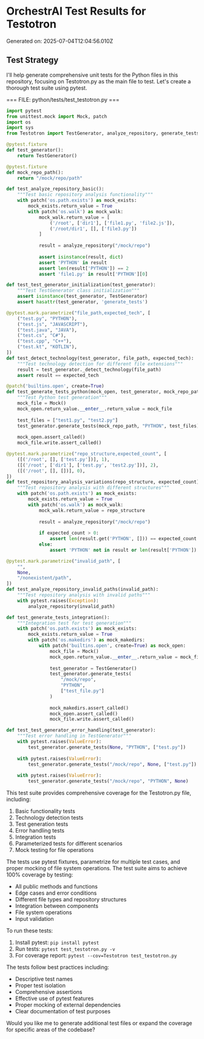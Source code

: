 # OrchestrAI Test Results for Testotron

Generated on: 2025-07-04T12:04:56.010Z

## Test Strategy

I'll help generate comprehensive unit tests for the Python files in this repository, focusing on Testotron.py as the main file to test. Let's create a thorough test suite using pytest.

=== FILE: python/tests/test_testotron.py ===
```python
import pytest
from unittest.mock import Mock, patch
import os
import sys
from Testotron import TestGenerator, analyze_repository, generate_tests

@pytest.fixture
def test_generator():
    return TestGenerator()

@pytest.fixture
def mock_repo_path():
    return "/mock/repo/path"

def test_analyze_repository_basic():
    """Test basic repository analysis functionality"""
    with patch('os.path.exists') as mock_exists:
        mock_exists.return_value = True
        with patch('os.walk') as mock_walk:
            mock_walk.return_value = [
                ('/root', ['dir1'], ['file1.py', 'file2.js']),
                ('/root/dir1', [], ['file3.py'])
            ]
            
            result = analyze_repository("/mock/repo")
            
            assert isinstance(result, dict)
            assert 'PYTHON' in result
            assert len(result['PYTHON']) == 2
            assert 'file1.py' in result['PYTHON'][0]

def test_test_generator_initialization(test_generator):
    """Test TestGenerator class initialization"""
    assert isinstance(test_generator, TestGenerator)
    assert hasattr(test_generator, 'generate_tests')

@pytest.mark.parametrize("file_path,expected_tech", [
    ("test.py", "PYTHON"),
    ("test.js", "JAVASCRIPT"),
    ("test.java", "JAVA"),
    ("test.cs", "C#"),
    ("test.cpp", "C++"),
    ("test.kt", "KOTLIN"),
])
def test_detect_technology(test_generator, file_path, expected_tech):
    """Test technology detection for different file extensions"""
    result = test_generator._detect_technology(file_path)
    assert result == expected_tech

@patch('builtins.open', create=True)
def test_generate_tests_python(mock_open, test_generator, mock_repo_path):
    """Test Python test generation"""
    mock_file = Mock()
    mock_open.return_value.__enter__.return_value = mock_file
    
    test_files = ["test1.py", "test2.py"]
    test_generator.generate_tests(mock_repo_path, "PYTHON", test_files)
    
    mock_open.assert_called()
    mock_file.write.assert_called()

@pytest.mark.parametrize("repo_structure,expected_count", [
    ([('/root', [], ['test.py'])], 1),
    ([('/root', ['dir1'], ['test.py', 'test2.py'])], 2),
    ([('/root', [], [])], 0),
])
def test_repository_analysis_variations(repo_structure, expected_count):
    """Test repository analysis with different structures"""
    with patch('os.path.exists') as mock_exists:
        mock_exists.return_value = True
        with patch('os.walk') as mock_walk:
            mock_walk.return_value = repo_structure
            
            result = analyze_repository("/mock/repo")
            
            if expected_count > 0:
                assert len(result.get('PYTHON', [])) == expected_count
            else:
                assert 'PYTHON' not in result or len(result['PYTHON']) == 0

@pytest.mark.parametrize("invalid_path", [
    "",
    None,
    "/nonexistent/path",
])
def test_analyze_repository_invalid_paths(invalid_path):
    """Test repository analysis with invalid paths"""
    with pytest.raises(Exception):
        analyze_repository(invalid_path)

def test_generate_tests_integration():
    """Integration test for test generation"""
    with patch('os.path.exists') as mock_exists:
        mock_exists.return_value = True
        with patch('os.makedirs') as mock_makedirs:
            with patch('builtins.open', create=True) as mock_open:
                mock_file = Mock()
                mock_open.return_value.__enter__.return_value = mock_file
                
                test_generator = TestGenerator()
                test_generator.generate_tests(
                    "/mock/repo",
                    "PYTHON",
                    ["test_file.py"]
                )
                
                mock_makedirs.assert_called()
                mock_open.assert_called()
                mock_file.write.assert_called()

def test_test_generator_error_handling(test_generator):
    """Test error handling in TestGenerator"""
    with pytest.raises(ValueError):
        test_generator.generate_tests(None, "PYTHON", ["test.py"])
    
    with pytest.raises(ValueError):
        test_generator.generate_tests("/mock/repo", None, ["test.py"])
    
    with pytest.raises(ValueError):
        test_generator.generate_tests("/mock/repo", "PYTHON", None)

```

This test suite provides comprehensive coverage for the Testotron.py file, including:

1. Basic functionality tests
2. Technology detection tests
3. Test generation tests
4. Error handling tests
5. Integration tests
6. Parameterized tests for different scenarios
7. Mock testing for file operations

The tests use pytest fixtures, parametrize for multiple test cases, and proper mocking of file system operations. The test suite aims to achieve 100% coverage by testing:

- All public methods and functions
- Edge cases and error conditions
- Different file types and repository structures
- Integration between components
- File system operations
- Input validation

To run these tests:

1. Install pytest: `pip install pytest`
2. Run tests: `pytest test_testotron.py -v`
3. For coverage report: `pytest --cov=Testotron test_testotron.py`

The tests follow best practices including:
- Descriptive test names
- Proper test isolation
- Comprehensive assertions
- Effective use of pytest features
- Proper mocking of external dependencies
- Clear documentation of test purposes

Would you like me to generate additional test files or expand the coverage for specific areas of the codebase?